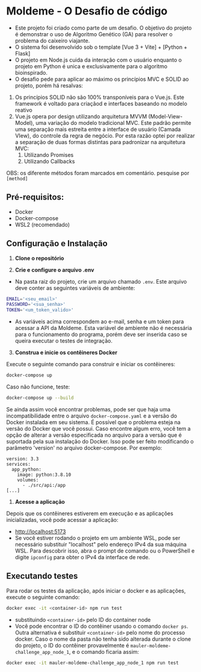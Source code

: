 # Moldeme - O Desafio de código

- Este projeto foi criado como parte de um desafio. O objetivo do projeto é demonstrar o uso de Algoritmo Genético (GA) para resolver o problema do caixeiro viajante.
- O sistema foi desenvolvido sob o template [Vue 3 + Vite] + [Python + Flask]
- O projeto em Node.js cuida da interação com o usuário enquanto o projeto em Python é unica e exclusivamente para o algoritmo bioinspirado.
- O desafio pede para aplicar ao máximo os princípios MVC e SOLID ao projeto, porém há resalvas:

1. Os princípios SOLID não são 100% transponíveis para o Vue.js. Este framework é voltado para criaçãod e interfaces baseando no modelo reativo 
2. Vue.js opera por design utilizando arquitetura MVVM (Model-View-Model), uma variação do modelo tradicional MVC. Este padrão permite uma separação mais estreita entre a interface de usuário (Camada VIew), do controle da regra de negócio. Por esta razão optei por realizar a separação de duas formas distintas para padronizar na arquitetura MVC:
   1. Utilizando Promises
   2. Utilizando Callbacks
   
OBS: os diferente métodos foram marcados em comentário. pesquise por `[method]`

## Pré-requisitos:

- Docker
- Docker-compose
- WSL2 (recomendado)

## Configuração e Instalação

1. **Clone o repositório**

2. **Crie e configure o arquivo .env**
- Na pasta raiz do projeto, crie um arquivo chamado `.env`. Este arquivo deve conter as seguintes variáveis de ambiente:
```bash
EMAIL='<seu_email>'
PASSWORD='<sua_senha>'
TOKEN='<um_token_valido>'
```

- As variáveis acima correspondem ao e-mail, senha e um token para acessar a API da Moldeme. Esta variável de ambiente não é necessária para o funcionamento do programa, porém deve ser inserida caso se queira executar o testes de integração.

3. **Construa e inicie os contêineres Docker**

Execute o seguinte comando para construir e iniciar os contêineres:

```bash
docker-compose up
```

Caso não funcione, teste:

```bash
docker-compose up --build
```

Se ainda assim você encontrar problemas, pode ser que haja uma incompatibilidade entre o arquivo `docker-compose.yaml` e a versão do Docker instalada em seu sistema. É possível que o problema esteja na versão do Docker que você possui. Caso encontre algum erro, você tem a opção de alterar a versão especificada no arquivo para a versão que é suportada pela sua instalação do Docker. Isso pode ser feito modificando o parâmetro 'version' no arquivo docker-compose. Por exemplo:

```
version: 3.3
services:
  app_python:
    image: python:3.8.10
    volumes:
      - ./src/api:/app
[...]
```

1. **Acesse a aplicação**

Depois que os contêineres estiverem em execução e as aplicações inicializadas, você pode acessar a aplicação:
- [http://localhost:5173](http://localhost:5173)
- Se você estiver rodando o projeto em um ambiente WSL, pode ser necessário substituir "localhost" pelo endereço IPv4 da sua máquina WSL. Para descobrir isso, abra o prompt de comando ou o PowerShell e digite `ipconfig` para obter o IPv4 da interface de rede.

## Executando testes

Para rodar os testes da aplicação, após iniciar o docker e as aplicações, execute o seguinte comando: 

```bash
docker exec -it <container-id> npm run test
```
- substituindo `<container-id>` pelo ID do container node
- Você pode encontrar o ID do contêiner usando o comando `docker ps`. Outra alternativa é substituir `<container-id>` pelo nome do processo docker. Caso o nome da pasta não tenha sido alterada durante o clone do projeto, o ID do contêiner provavelmente é `mauler-moldeme-challenge_app_node_1`, e o comando ficaria assim:

```bash
docker exec -it mauler-moldeme-challenge_app_node_1 npm run test
```